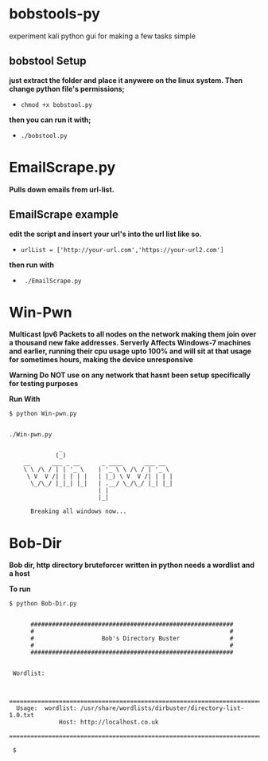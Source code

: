 # bobstools-py
experiment kali python gui for making a few tasks simple

## bobstool Setup ##

**just extract the folder and place it anywere on the linux system. Then change python file's permissions;**

* ```chmod +x bobstool.py```
 
**then you can run it with;**

* ```./bobstool.py```

# EmailScrape.py 
**Pulls down emails from url-list.**

## EmailScrape example ##
**edit the script and insert your url's into the url list like so.**

* ```urlList = ['http://your-url.com','https://your-url2.com']```

**then run with**

* ``` ./EmailScrape.py```

# Win-Pwn

**Multicast Ipv6 Packets to all nodes on the network making them join over a thousand new fake addresses. Serverly Affects Windows-7 machines and earlier, running their cpu usage upto 100% and will sit at that usage for sometimes hours, making the device unresponsive**

**Warning Do NOT use on any network that hasnt been setup specifically for testing purposes**

**Run With**

    $ python Win-pwn.py
    
    
    ./Win-pwn.py 

                  _
                 (_)
        __      ___ _ __      _ ____      ___ __
        \ \ /\ / | | '_ \    | '_ \ \ /\ / | '_ \
         \ V  V /| | | | |   | |_) \ V  V /| | | |
          \_/\_/ |_|_| |_|   | .__/ \_/\_/ |_| |_|
                             | |
                             |_|         

          Breaking all windows now...

# Bob-Dir

**Bob dir, http directory bruteforcer written in python needs a wordlist and a host**

**To run**

    $ python Bob-Dir.py 
    
    
          #########################################################
          #                                                       #
          #                   Bob's Directory Buster              #
          #                                                       #
          #########################################################


     Wordlist: 


     ==================================================================================
      Usage:  wordlist: /usr/share/wordlists/dirbuster/directory-list-1.0.txt
                  Host: http://localhost.co.uk
     ==================================================================================
     
     $

